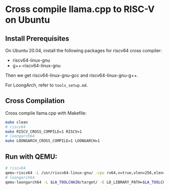# Cross compile llama.cpp to RISC-V on Ubuntu

## Install Prerequisites
On Ubuntu 20.04, install the following packages for riscv64 cross compiler:
- riscv64-linux-gnu
- g++-riscv64-linux-gnu

Then we get riscv64-linux-gnu-gcc and riscv64-linux-gnu-g++.

For LoongArch, refer to `tools_setup.md`.

## Cross Compilation
Cross compile llama.cpp with Makefile:
```bash
make clean
# riscv64
make RISCV_CROSS_COMPILE=1 RISCV=1
# loongarch64
make LOONGARCH_CROSS_COMPILE=1 LOONGARCH=1
```

## Run with QEMU:
```bash
# riscv64
qemu-riscv64 -L /usr/riscv64-linux-gnu/ -cpu rv64,v=true,vlen=256,elen=64,vext_spec=v1.0 ./main -m $LLAMA_GGUF_PATH/llama-2-7b.Q4_0.gguf -n 512 -p "Building a website can be done in 10 simple steps:\nStep 1:" -e -t 1
# loongarch64
qemu-loongarch64 -L $LA_TOOLCHAIN/target/ -E LD_LIBRARY_PATH=$LA_TOOLCHAIN/loongarch64-unknown-linux-gnu/lib/:LD_LIBRARY_PATH ./main -m $LLAMA_GGUF_PATH/llama-2-7b.Q4_0.gguf -n 512 -p "Building a website can be done in 10 simple steps:\nStep 1:" -e -t 1
```